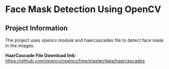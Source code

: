 # Face Mask Detection Using OpenCV

## Project Information

The project uses opencv module and haarcascades file to detect face mask in the images. 

**HaarCascade File Download link:** https://github.com/opencv/opencv/tree/master/data/haarcascades

